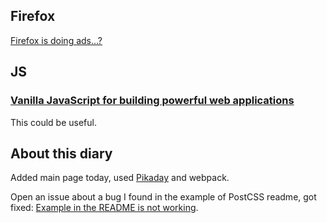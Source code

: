 ## Firefox

[Firefox is doing ads...?](https://blog.mozilla.org/advancingcontent/files/2015/05/How-data-is-protected-Infographic1.pdf)

## JS

### [Vanilla JavaScript for building powerful web applications](http://plainjs.com/)

This could be useful.

## About this diary

Added main page today, used [Pikaday](https://github.com/dbushell/Pikaday) and webpack.

Open an issue about a bug I found in the example of PostCSS readme, got fixed: [Example in the README is not working](https://github.com/postcss/postcss/issues/342#issuecomment-104852087).